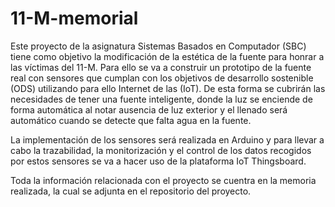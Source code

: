 # 11-M-memorial

Este proyecto de la asignatura Sistemas Basados en Computador (SBC) tiene como objetivo la modificación de la estética de la fuente para honrar a las víctimas del 11-M. Para ello se va a construir un prototipo de la fuente real con sensores que cumplan con los objetivos de desarrollo sostenible (ODS) utilizando para ello Internet de las (IoT). De esta forma se cubrirán las necesidades de tener una fuente inteligente, donde la luz se enciende de forma automática al notar ausencia de luz exterior y el llenado será automático cuando se detecte que falta agua en la fuente.

La implementación de los sensores será realizada en Arduino y para llevar a cabo la trazabilidad, la monitorización y el control de los datos recogidos por estos sensores se va a hacer uso de la plataforma IoT Thingsboard.

Toda la información relacionada con el proyecto se cuentra en la memoria realizada, la cual se adjunta en el repositorio del proyecto. 
